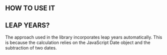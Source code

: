 ## HOW TO USE IT 



## LEAP YEARS? 
The approach used in the library incorporates leap years automatically. This is because the calculation relies on the JavaScript Date object and the subtraction of two dates.
